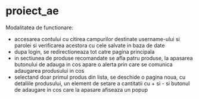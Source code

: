 # proiect_ae

Modalitatea de functionare:

- accesarea contului cu citirea campurilor destinate username-ului si parolei si verificarea acestora cu cele salvate in baza de date
- dupa login, se redirectioneaza tot catre pagina principala
- in sectiunea de produse recomandate se afla patru produse, la apasarea butonului de adauga in cos apare o alerta prin care se comunica adaugarea produsului in cos
- selectand doar primul produs din lista, se deschide o pagina noua, cu detaliile produsului, un element de setare a cantitatii cu + si - si butonul de adaugare in cos care la apasare afiseaza un popup
